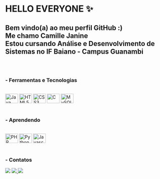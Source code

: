 # HELLO EVERYONE ✨

## Bem vindo(a) ao meu perfil GitHub :)<br>Me chamo Camille Janine<br>Estou cursando Análise e Desenvolvimento de Sistemas no IF Baiano - Campus Guanambi<br><br>


### <br> - Ferramentas e Tecnologias
<div style="display: inline_block"><br>
  <img align="center" alt="Java" height="30" width="40" src="https://cdn.jsdelivr.net/gh/devicons/devicon/icons/java/java-original.svg" />
  <img align="center" alt="HTML5" height="30" width="40" src="https://cdn.jsdelivr.net/gh/devicons/devicon/icons/html5/html5-original.svg" />
  <img align="center" alt="CSS3" height="30" width="40" src="https://cdn.jsdelivr.net/gh/devicons/devicon/icons/css3/css3-original.svg" />
  <img align="center" alt="C" height="30" width="40" src="https://cdn.jsdelivr.net/gh/devicons/devicon/icons/c/c-original.svg" />
  <img align="center" alt="MySQL" height="30" width="40" src="https://cdn.jsdelivr.net/gh/devicons/devicon/icons/mysql/mysql-original-wordmark.svg" />
</div>
  
 
### <br> - Aprendendo
  <div style="display: inline_block"><br>
    <img align="center" alt="PHP" height="30" width="40" src="https://cdn.jsdelivr.net/gh/devicons/devicon/icons/php/php-original.svg" />
    <img align="center" alt="Python" height="30" width="40" src="https://cdn.jsdelivr.net/gh/devicons/devicon/icons/python/python-original.svg" />
    <img align="center" alt="Javascript" height="30" width="40" src="https://cdn.jsdelivr.net/gh/devicons/devicon/icons/javascript/javascript-original.svg" />
  </div>

### <br> - Contatos
<div>
  <a href="https://instagram.com/millyvasc" target="_blank"><img src="https://img.shields.io/badge/-Instagram-%23E4405F?style=for-the-badge&logo=instagram&logoColor=white" target="_blank"></a>
  <a href = "mailto:camillejaninecte@gmail.com"><img src="https://img.shields.io/badge/Gmail-D14836?style=for-the-badge&logo=gmail&logoColor=white" target="_blank"</a>
  <a href="https://www.linkedin.com/in/camille-janine-306198268/" target="_blank"><img src="https://img.shields.io/badge/-LinkedIn-%230077B5?style=for-the-badge&logo=linkedin&logoColor=white" target="_blank"></a>   
</div>
  
  
<!--
## Estatisticas GitHub:
<div>
<a href="https://github.com/millyvasc">
<img height="180em" src="https://github-readme-stats.vercel.app/api/top-langs/?username=millyvasc&layout=compact&langs_count=7&theme=dracula"/>
<img height="180em" src="https://github-readme-stats.vercel.app/api?username=millyvasc&show_icons=true&theme=dracula&include_all_commits=true&count_private=true"/>
</div>

-->
